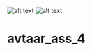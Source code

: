 ![alt text](https://github.com/easywebdevelopment/avtaar_ass_4/blob/main/Screenshot%20from%202022-03-06%2013-37-06.png)
![alt text](https://github.com/easywebdevelopment/avtaar_ass_4/blob/main/Screenshot%20from%202022-03-06%2013-36-27.png)
# avtaar_ass_4
